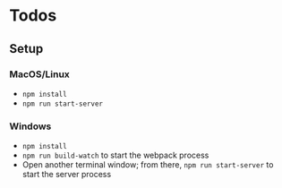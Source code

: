 # Todos

## Setup

### MacOS/Linux

* `npm install`
* `npm run start-server`

### Windows

* `npm install`
* `npm run build-watch` to start the webpack process
* Open another terminal window; from there, `npm run start-server` to start the server process
